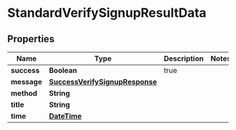
# StandardVerifySignupResultData

## Properties
Name | Type | Description | Notes
------------ | ------------- | ------------- | -------------
**success** | **Boolean** | true | 
**message** | [**SuccessVerifySignupResponse**](SuccessVerifySignupResponse.md) |  | 
**method** | **String** |  | 
**title** | **String** |  | 
**time** | [**DateTime**](DateTime.md) |  | 



